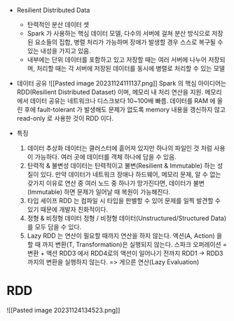 * Resilient Distributed Data
	* 탄력적인 분산 데이터 셋
	* Spark 가 사용하는 핵심 데이터 모델, 다수의 서버에 걸쳐 분산 방식으로 저장된 요소들의 집합, 병렬 처리가 가능하며 장애가 발생할 경우 스스로 복구될 수 있는 내성을 가지고 있음.
	* 내부에는 단위 데이터를 포함하고 있고 저장할 때는 여러 서버에 나누어 저장되며, 처리할 때는 각 서버에 저장된 데이터를 동시에 병렬로 처리할 수 있는 모델


* 데이터 공유
![[Pasted image 20231124111137.png]]
	Spark 의 핵심 아이디어는 RDD(Resilient Distributed Dataset) 이며, 메모리 내 처리 연산을 지원. 메모리에서 데이터 공유는 네트워크나 디스크보다 10~100배 빠름.
	데이터를 RAM 에 올린 후에 fault-tolerant 가 발생해도 문제가 없도록 memory 내용을 갱신하지 않고 read-only 로 사용한 것이 RDD 이다. 



* 특징
	1. 데이터 추상화
		데이터는 클러스터에 흩어져 있지만 하나의 파일인 것 처럼 사용이 가능하다.
		여러 곳에 데이터를 객체 하나에 담을 수 있음.
	2. 탄력적 & 불변성
		데이터는 탄력적이고 불변(Resilient & Immutable) 하는 성질이 있다.
		만약 데이터가 네트워크 장애나 하드웨어, 메모리 문제, 알 수 없는 갖가지 이유로 연산 중 여러 노드 중 하나가 망가진다면, 데이터가 불변(Immutable) 하면 문제가 일어날 때 복원이 가능해진다.
	3. 타입 세이프
		RDD 는 컴파일 시 타입을 판별할 수 있어 문제를 일찍 발견할 수 있기 때문에 개발자 친화적이다.
	4. 정형 & 비정형 데이터
		정형 / 비정형 데이터(Unstructured/Structured Data) 를 모두 담을 수 있다.
	5. Lazy
		RDD 는 연산이 필요할 때까지 연산을 하지 않는다.
		액션(A, Action) 을 할 때 까지 변환(T, Transformation)은 실행되지 않는다.
			스파크 오퍼레이션 = 변환 + 액션
		RDD3 에서 RDD4로의 액션이 일어나기 전까지 RDD1 -> RDD3 까지의 변환을 실행하지 않는다. => 게으른 연산(Lazy Evaluation)









# RDD
![[Pasted image 20231124134523.png]]
